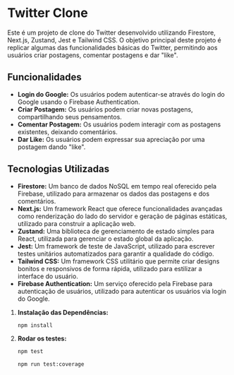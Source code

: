 # Twitter Clone

Este é um projeto de clone do Twitter desenvolvido utilizando Firestore, Next.js, Zustand, Jest e Tailwind CSS. O objetivo principal deste projeto é replicar algumas das funcionalidades básicas do Twitter, permitindo aos usuários criar postagens, comentar postagens e dar "like".

## Funcionalidades

- **Login do Google:** Os usuários podem autenticar-se através do login do Google usando o Firebase Authentication.
- **Criar Postagem:** Os usuários podem criar novas postagens, compartilhando seus pensamentos.
- **Comentar Postagem:** Os usuários podem interagir com as postagens existentes, deixando comentários.
- **Dar Like:** Os usuários podem expressar sua apreciação por uma postagem dando "like".

## Tecnologias Utilizadas

- **Firestore:** Um banco de dados NoSQL em tempo real oferecido pela Firebase, utilizado para armazenar os dados das postagens e dos comentários.
- **Next.js:** Um framework React que oferece funcionalidades avançadas como renderização do lado do servidor e geração de páginas estáticas, utilizado para construir a aplicação web.
- **Zustand:** Uma biblioteca de gerenciamento de estado simples para React, utilizada para gerenciar o estado global da aplicação.
- **Jest:** Um framework de teste de JavaScript, utilizado para escrever testes unitários automatizados para garantir a qualidade do código.
- **Tailwind CSS:** Um framework CSS utilitário que permite criar designs bonitos e responsivos de forma rápida, utilizado para estilizar a interface do usuário.
- **Firebase Authentication:** Um serviço oferecido pela Firebase para autenticação de usuários, utilizado para autenticar os usuários via login do Google.


1. **Instalação das Dependências:**
   ```bash
   npm install
   ```

2. **Rodar os testes:**
   ```bash
   npm test
   ```
   
   ```bash
   npm run test:coverage
   ```
